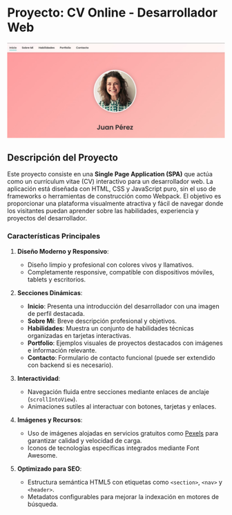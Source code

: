 # Proyecto: CV Online - Desarrollador Web

![Muestra del proyecto](proyecto.jpg)

## Descripción del Proyecto

Este proyecto consiste en una **Single Page Application (SPA)** que actúa como un currículum vitae (CV) interactivo para un desarrollador web. La aplicación está diseñada con HTML, CSS y JavaScript puro, sin el uso de frameworks o herramientas de construcción como Webpack. El objetivo es proporcionar una plataforma visualmente atractiva y fácil de navegar donde los visitantes puedan aprender sobre las habilidades, experiencia y proyectos del desarrollador.

### Características Principales

1. **Diseño Moderno y Responsivo**:
   - Diseño limpio y profesional con colores vivos y llamativos.
   - Completamente responsive, compatible con dispositivos móviles, tablets y escritorios.

2. **Secciones Dinámicas**:
   - **Inicio**: Presenta una introducción del desarrollador con una imagen de perfil destacada.
   - **Sobre Mí**: Breve descripción profesional y objetivos.
   - **Habilidades**: Muestra un conjunto de habilidades técnicas organizadas en tarjetas interactivas.
   - **Portfolio**: Ejemplos visuales de proyectos destacados con imágenes e información relevante.
   - **Contacto**: Formulario de contacto funcional (puede ser extendido con backend si es necesario).

3. **Interactividad**:
   - Navegación fluida entre secciones mediante enlaces de anclaje (`scrollIntoView`).
   - Animaciones sutiles al interactuar con botones, tarjetas y enlaces.

4. **Imágenes y Recursos**:
   - Uso de imágenes alojadas en servicios gratuitos como [Pexels](https://www.pexels.com/) para garantizar calidad y velocidad de carga.
   - Iconos de tecnologías específicas integrados mediante Font Awesome.

5. **Optimizado para SEO**:
   - Estructura semántica HTML5 con etiquetas como `<section>`, `<nav>` y `<header>`.
   - Metadatos configurables para mejorar la indexación en motores de búsqueda.
